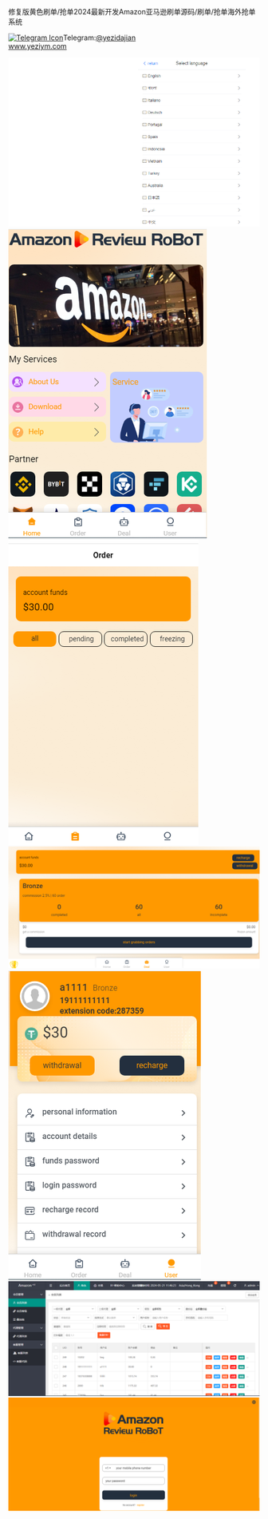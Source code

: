 修复版黄色刷单/抢单2024最新开发Amazon亚马逊刷单源码/刷单/抢单海外抢单系统<p dir="auto"><a target="_blank" rel="noopener noreferrer nofollow" href="https://camo.githubusercontent.com/d614d90677fbc2e34c7c62ebc68c82379d87a57c4beaf05af65fec7ba6b72e36/68747470733a2f2f63646e2d69636f6e732d706e672e666c617469636f6e2e636f6d2f3531322f323131312f323131313634362e706e67"><img src="https://camo.githubusercontent.com/d614d90677fbc2e34c7c62ebc68c82379d87a57c4beaf05af65fec7ba6b72e36/68747470733a2f2f63646e2d69636f6e732d706e672e666c617469636f6e2e636f6d2f3531322f323131312f323131313634362e706e67" alt="Telegram Icon" style="width: 16px; max-width: 100%;" data-canonical-src="https://cdn-icons-png.flaticon.com/512/2111/2111646.png"></a>Telegram:<a href="https://t.me/yezidajian" rel="nofollow">@yezidajian</a><br><a href="https://www.yeziym.com/">www.yeziym.com</a></p><img src="https://github.com/yeziym/xiufubanhuangseshua_ot/blob/main/rPYxS.png"><img src="https://github.com/yeziym/xiufubanhuangseshua_ot/blob/main/Qr9pu.png"><img src="https://github.com/yeziym/xiufubanhuangseshua_ot/blob/main/ZXxSk.png"><img src="https://github.com/yeziym/xiufubanhuangseshua_ot/blob/main/f7rkM.png"><img src="https://github.com/yeziym/xiufubanhuangseshua_ot/blob/main/Z76ME.png"><img src="https://github.com/yeziym/xiufubanhuangseshua_ot/blob/main/70ANy.png"><img src="https://github.com/yeziym/xiufubanhuangseshua_ot/blob/main/LbD9f.png">